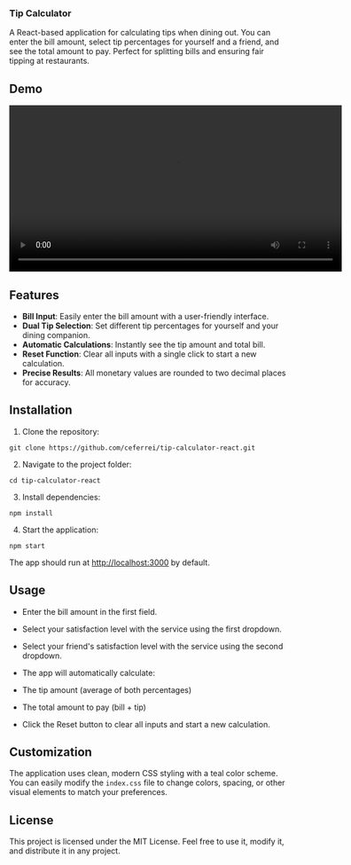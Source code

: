 ### Tip Calculator

A React-based application for calculating tips when dining out. You can enter the bill amount, select tip percentages for yourself and a friend, and see the total amount to pay. Perfect for splitting bills and ensuring fair tipping at restaurants.

## Demo

<div align="center">
  <video src="https://github.com/user-attachments/assets/30f09dbf-22ad-4a9f-933c-767e6a8365b9" controls width="600">
    Your browser does not support the video tag.
  </video>
</div>

## Features

- **Bill Input**: Easily enter the bill amount with a user-friendly interface.
- **Dual Tip Selection**: Set different tip percentages for yourself and your dining companion.
- **Automatic Calculations**: Instantly see the tip amount and total bill.
- **Reset Function**: Clear all inputs with a single click to start a new calculation.
- **Precise Results**: All monetary values are rounded to two decimal places for accuracy.


## Installation

1. Clone the repository:


```plaintext
git clone https://github.com/ceferrei/tip-calculator-react.git
```

2. Navigate to the project folder:


```plaintext
cd tip-calculator-react
```

3. Install dependencies:


```plaintext
npm install
```

4. Start the application:


```plaintext
npm start
```

The app should run at [http://localhost:3000](http://localhost:3000) by default.

## Usage

- Enter the bill amount in the first field.
- Select your satisfaction level with the service using the first dropdown.
- Select your friend's satisfaction level with the service using the second dropdown.
- The app will automatically calculate:

- The tip amount (average of both percentages)
- The total amount to pay (bill + tip)



- Click the Reset button to clear all inputs and start a new calculation.


## Customization

The application uses clean, modern CSS styling with a teal color scheme. You can easily modify the `index.css` file to change colors, spacing, or other visual elements to match your preferences.

## License

This project is licensed under the MIT License. Feel free to use it, modify it, and distribute it in any project.